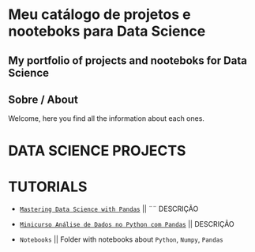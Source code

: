 # Meu catálogo de projetos e nooteboks para Data Science
## My portfolio of projects and nooteboks for Data Science


## Sobre / About

Welcome, here you find all the information about each ones.

# DATA SCIENCE PROJECTS



# TUTORIALS

* [`Mastering Data Science with Pandas`](https://github.com/arthurddduarte86/CodeWars-Py/blob/main/Code-Py/Multiply.py)   || ¨¨  DESCRIÇÃO  

* [`Minicurso Análise de Dados no Python com Pandas`](https://github.com/arthurddduarte86/CodeWars-Py/blob/main/Code-Py/Multiply.py)   ||  DESCRIÇÃO  

* `Notebooks` ||  Folder with notebooks about `Python`, `Numpy`, `Pandas`  

 
